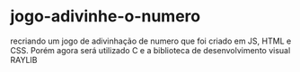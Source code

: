 # jogo-adivinhe-o-numero
recriando um jogo de adivinhação de numero que foi criado em JS, HTML e CSS. Porém agora será utilizado C e a biblioteca de desenvolvimento visual RAYLIB
